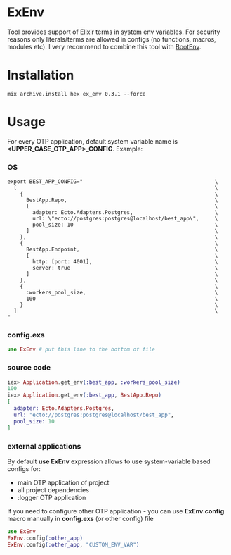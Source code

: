 # ExEnv

Tool provides support of Elixir terms in system env variables.
For security reasons only literals/terms are allowed in configs (no functions, macros, modules etc).
I very recommend to combine this tool with [BootEnv](https://github.com/coingaming/boot_env).

# Installation

```
mix archive.install hex ex_env 0.3.1 --force
```

# Usage

For every OTP application, default system variable name is **&lt;UPPER_CASE_OTP_APP&gt;_CONFIG**. Example:

### OS

```
export BEST_APP_CONFIG="                                          \
  [                                                               \
    {                                                             \
      BestApp.Repo,                                               \
      [                                                           \
        adapter: Ecto.Adapters.Postgres,                          \
        url: \"ecto://postgres:postgres@localhost/best_app\",     \
        pool_size: 10                                             \
      ]                                                           \
    },                                                            \
    {                                                             \
      BestApp.Endpoint,                                           \
      [                                                           \
        http: [port: 4001],                                       \
        server: true                                              \
      ]                                                           \
    },                                                            \
    {                                                             \
      :workers_pool_size,                                         \
      100                                                         \
    }                                                             \
  ]                                                               \
"
```

### config.exs

```elixir
use ExEnv # put this line to the bottom of file
```

### source code

```elixir
iex> Application.get_env(:best_app, :workers_pool_size)
100
iex> Application.get_env(:best_app, BestApp.Repo)
[
  adapter: Ecto.Adapters.Postgres,
  url: "ecto://postgres:postgres@localhost/best_app",
  pool_size: 10
]
```

### external applications

By default **use ExEnv** expression allows to use system-variable based configs for:

- main OTP application of project
- all project dependencies
- :logger OTP application

If you need to configure other OTP application - you can use **ExEnv.config** macro manually in **config.exs** (or other config) file

```elixir
use ExEnv
ExEnv.config(:other_app)
ExEnv.config(:other_app, "CUSTOM_ENV_VAR")
```
